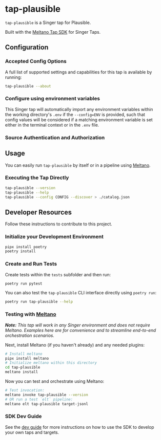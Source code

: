 # tap-plausible

`tap-plausible` is a Singer tap for Plausible.

Built with the [Meltano Tap SDK](https://sdk.meltano.com) for Singer Taps.

<!--

Developer TODO: Update the below as needed to correctly describe the install procedure. For instance, if you do not have a PyPi repo, or if you want users to directly install from your git repo, you can modify this step as appropriate.

## Installation

Install from PyPi:

```bash
pipx install tap-plausible
```

Install from GitHub:

```bash
pipx install git+https://github.com/ORG_NAME/tap-plausible.git@main
```

-->

## Configuration

### Accepted Config Options

<!--
Developer TODO: Provide a list of config options accepted by the tap.

This section can be created by copy-pasting the CLI output from:

```
tap-plausible --about --format=markdown
```
-->

A full list of supported settings and capabilities for this
tap is available by running:

```bash
tap-plausible --about
```

### Configure using environment variables

This Singer tap will automatically import any environment variables within the working directory's
`.env` if the `--config=ENV` is provided, such that config values will be considered if a matching
environment variable is set either in the terminal context or in the `.env` file.

### Source Authentication and Authorization

<!--
Developer TODO: If your tap requires special access on the source system, or any special authentication requirements, provide those here.
-->

## Usage

You can easily run `tap-plausible` by itself or in a pipeline using [Meltano](https://meltano.com/).

### Executing the Tap Directly

```bash
tap-plausible --version
tap-plausible --help
tap-plausible --config CONFIG --discover > ./catalog.json
```

## Developer Resources

Follow these instructions to contribute to this project.

### Initialize your Development Environment

```bash
pipx install poetry
poetry install
```

### Create and Run Tests

Create tests within the `tests` subfolder and
  then run:

```bash
poetry run pytest
```

You can also test the `tap-plausible` CLI interface directly using `poetry run`:

```bash
poetry run tap-plausible --help
```

### Testing with [Meltano](https://www.meltano.com)

_**Note:** This tap will work in any Singer environment and does not require Meltano.
Examples here are for convenience and to streamline end-to-end orchestration scenarios._

<!--
Developer TODO:
Your project comes with a custom `meltano.yml` project file already created. Open the `meltano.yml` and follow any "TODO" items listed in
the file.
-->

Next, install Meltano (if you haven't already) and any needed plugins:

```bash
# Install meltano
pipx install meltano
# Initialize meltano within this directory
cd tap-plausible
meltano install
```

Now you can test and orchestrate using Meltano:

```bash
# Test invocation:
meltano invoke tap-plausible --version
# OR run a test `elt` pipeline:
meltano elt tap-plausible target-jsonl
```

### SDK Dev Guide

See the [dev guide](https://sdk.meltano.com/en/latest/dev_guide.html) for more instructions on how to use the SDK to
develop your own taps and targets.
